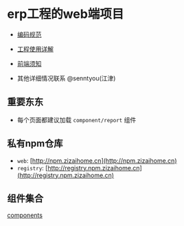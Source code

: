 # erp工程的web端项目

* [编码规范](https://git.oschina.net/senntyou/web-specification)
* [工程使用详解](https://github.com/senntyou/lila)
* [前端须知](http://git.zizaihome.cn/senntyou/web-note)

* 其他详细情况联系 @senntyou(江津)

## 重要东东

* 每个页面都建议加载 `component/report` 组件

## 私有npm仓库

* `web`: [http://npm.zizaihome.cn](http://npm.zizaihome.cn)
* `registry`: [http://registry.npm.zizaihome.cn](http://registry.npm.zizaihome.cn)

## 组件集合

[components](http://git.zizaihome.cn/senntyou/components)
